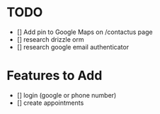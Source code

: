 # TODO

- [] Add pin to Google Maps on /contactus page
- [] research drizzle orm
- [] research google email authenticator

# Features to Add

- [] login (google or phone number)
- [] create appointments
